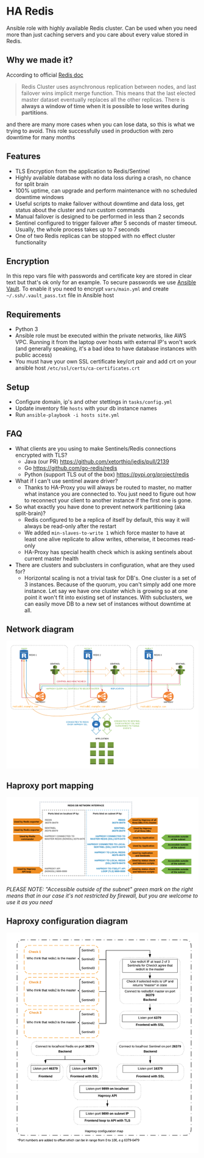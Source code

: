 # HA Redis
Ansible role with highly available Redis cluster. Can be used when you need more than just caching servers and you care about every value stored in Redis.

## Why we made it?
According to official [Redis doc](https://redis.io/topics/cluster-spec)
> Redis Cluster uses asynchronous replication between nodes, and last failover wins implicit merge function. This means that the last elected master dataset eventually replaces all the other replicas. There is **always a window of time when it is possible to lose writes during partitions**.

and there are many more cases when you can lose data, so this is what we trying to avoid. This role successfully used in production with zero downtime for many months


## Features
* TLS Encryption from the application to Redis/Sentinel
* Highly available database with no data loss during a crash, no chance for split brain
* 100% uptime, can upgrade and perform maintenance with no scheduled downtime windows
* Useful scripts to make failover without downtime and data loss, get status about the cluster and run custom commands
* Manual failover is designed to be performed in less than 2 seconds
* Sentinel configured to trigger failover after 5 seconds of master timeout. Usually, the whole process takes up to 7 seconds
* One of two Redis replicas can be stopped with no effect cluster functionality

## Encryption
In this repo vars file with passwords and certificate key are stored in clear text but that's ok only for an example. To secure passwords we use [Ansible Vault](https://docs.ansible.com/ansible/latest/user_guide/vault.html). To enable it you need to encrypt `vars/main.yml` and create `~/.ssh/.vault_pass.txt` file in Ansible host

## Requirements
* Python 3
* Ansible role must be executed within the private networks, like AWS VPC. Running it from the laptop over hosts with external IP's won't work (and generally speaking, it's a bad idea to have database instances with public access)
* You must have your own SSL certificate key/crt pair and add crt on your ansible host `/etc/ssl/certs/ca-certificates.crt`

## Setup
* Configure domain, ip's and other stettings in `tasks/config.yml`
* Update inventory file `hosts` with your db instance names
* Run `ansible-playbook -i hosts site.yml`

## FAQ
* What clients are you using to make Sentinels/Redis connections encrypted with TLS?
  - Java (our PR) https://github.com/xetorthio/jedis/pull/2139
  - Go https://github.com/go-redis/redis
  - Python (support TLS out of the box) https://pypi.org/project/redis
* What if I can't use sentinel aware driver?
  - Thanks to HA-Proxy you will always be routed to master, no matter what instance you are connected to. You just need to figure out how to reconnect your client to another instance if the first one is gone.
* So what exactly you have done to prevent network partitioning (aka split-brain)?
  - Redis configured to be a replica of itself by default, this way it will always be read-only after the restart
  - We added `min-slaves-to-write 1` which force master to have at least one alive replicate to allow writes, otherwise, it becomes read-only
  - HA-Proxy has special health check which is asking sentinels about current master health
* There are clusters and subclusters in configuration, what are they used for?
  - Horizontal scaling is not a trivial task for DB's. One cluster is a set of 3 instances. Because of the quorum, you can't simply add one more instance. Let say we have one cluster which is growing so at one point it won't fit into existing set of instances. With subclusters, we can easily move DB to a new set of instances without downtime at all.

## Network diagram
![HA Redis network diagram](images/network-diagram.png)

## Haproxy port mapping
![Port mapping](images/port-map.png)
*PLEASE NOTE: "Accessible outside of the subnet" green mark on the right means that in our case it's not restricted by firewall, but you are welcome to use it as you need*
## Haproxy configuration diagram
![Configuration diagram](images/haproxy-diagram.png)
